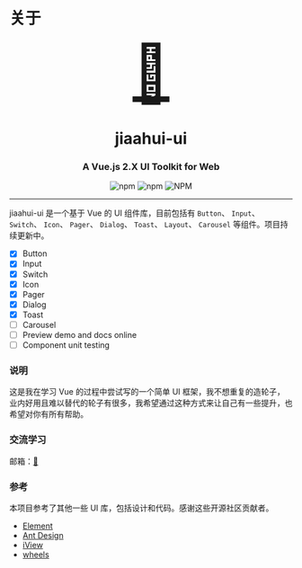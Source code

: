 # 关于

<p align="center">
  <a href="">
    <a href="" style="font-size:100px" >
      🛴
    </a>
  </a>
</p>
<h1 align="center">jiaahui-ui</h1>

<h3 align="center">A Vue.js 2.X UI Toolkit for Web</h3>
<div align="center">

![npm](https://img.shields.io/npm/v/jiaahui-ui?style=flat-square)
![npm](https://img.shields.io/npm/dt/jiaahui-ui?style=flat-square)
![NPM](https://img.shields.io/npm/l/jiaahui-ui?style=flat-square)

</div>

---


 jiaahui-ui 是一个基于 Vue 的 UI 组件库，目前包括有 <code>Button</code>、 <code>Input</code>、 <code>Switch</code>、 <code>Icon</code>、
        <code>Pager</code>、 <code>Dialog</code>、
        <code>Toast</code>、 <code>Layout</code>、 <code>Carousel</code> 等组件。项目持续更新中。

- [x] Button
- [x] Input
- [x] Switch
- [x] Icon
- [x] Pager
- [x] Dialog
- [x] Toast
- [ ] Carousel
- [ ] Preview demo and docs online
- [ ] Component unit testing

### 说明

这是我在学习 Vue 的过程中尝试写的一个简单 UI 框架，我不想重复的造轮子，业内好用且难以替代的轮子有很多，我希望通过这种方式来让自己有一些提升，也希望对你有所有帮助。

### 交流学习

邮箱：[:e-mail:](mailto:zjiaahui@foxmail.com)

### 参考
本项目参考了其他一些 UI 库，包括设计和代码。感谢这些开源社区贡献者。
- [Element](https://element.eleme.cn/#/zh-CN)
- [Ant Design](https://ant.design/)
- [iView](https://www.iviewui.com/)
- [wheels](https://github.com/FrankFang/wheels)


